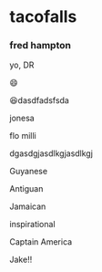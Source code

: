 # tacofalls

### fred hampton

yo, DR 

:smile: 

:satisfied:dasdfadsfsda

jonesa

flo milli

dgasdgjasdlkgjasdlkgj

Guyanese


Antiguan

Jamaican 

inspirational 

Captain America

Jake!!

